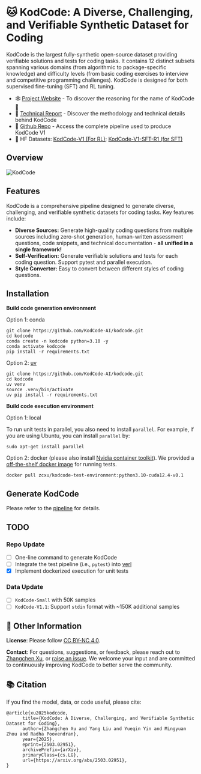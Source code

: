 # 🐱 KodCode: A Diverse, Challenging, and Verifiable Synthetic Dataset for Coding

KodCode is the largest fully-synthetic open-source dataset providing verifiable solutions and tests for coding tasks. It contains 12 distinct subsets spanning various domains (from algorithmic to package-specific knowledge) and difficulty levels (from basic coding exercises to interview and competitive programming challenges). KodCode is designed for both supervised fine-tuning (SFT) and RL tuning.

- 🕸️ [Project Website](https://kodcode-ai.github.io/) - To discover the reasoning for the name of KodCode 🤨
- 📄 [Technical Report](https://github.com/KodCode-AI/kodcode/blob/main/paper/kodcode_v1.pdf) - Discover the methodology and technical details behind KodCode
- 💾 [Github Repo](https://github.com/KodCode-AI/kodcode) - Access the complete pipeline used to produce KodCode V1
- 🤗 HF Datasets: [KodCode-V1 (For RL)](https://huggingface.co/datasets/KodCode/KodCode-V1); [KodCode-V1-SFT-R1 (for SFT)](https://huggingface.co/datasets/KodCode/KodCode-V1-SFT-R1)

## Overview
![KodCode](https://kodcode-ai.github.io/static/images/kodcode-pipeline.jpg)

## Features
KodCode is a comprehensive pipeline designed to generate diverse, challenging, and verifiable synthetic datasets for coding tasks. Key features include:
- **Diverse Sources:** Generate high-quality coding questions from multiple sources including zero-shot generation, human-written assessment questions, code snippets, and technical documentation - **all unified in a single framework!**
- **Self-Verification:** Generate verifiable solutions and tests for each coding question. Support pytest and parallel execution.
- **Style Converter:** Easy to convert between different styles of coding questions.

## Installation

**Build code generation environment**

Option 1: conda
```
git clone https://github.com/KodCode-AI/kodcode.git
cd kodcode
conda create -n kodcode python=3.10 -y
conda activate kodcode
pip install -r requirements.txt
```

Option 2: [uv](https://github.com/astral-sh/uv)
```
git clone https://github.com/KodCode-AI/kodcode.git
cd kodcode
uv venv
source .venv/bin/activate
uv pip install -r requirements.txt
```

**Build code execution environment**

Option 1: local

To run unit tests in parallel, you also need to install `parallel`. For example, if you are using Ubuntu, you can install `parallel` by:
```
sudo apt-get install parallel
```

Option 2: docker (please also install [Nvidia container toolkit](https://docs.nvidia.com/datacenter/cloud-native/container-toolkit/latest/install-guide.html)). We provided a [off-the-shelf docker image](https://hub.docker.com/r/zcxu/kodcode-test-environment/tags) for running tests.

```
docker pull zcxu/kodcode-test-environment:python3.10-cuda12.4-v0.1
```

## Generate KodCode

Please refer to the [pipeline](https://github.com/KodCode-AI/kodcode/blob/main/pipeline) for details.

##  TODO

### Repo Update
- [ ] One-line command to generate KodCode
- [ ] Integrate the test pipeline (i.e., `pytest`) into [verl](https://github.com/volcengine/verl)
- [x] Implement dockerized execution for unit tests

### Data Update
- [ ] `KodCode-Small` with 50K samples
- [ ] `KodCode-V1.1`: Support `stdin` format with ~150K additional samples

## 🧐 Other Information

**License**: Please follow [CC BY-NC 4.0](https://creativecommons.org/licenses/by-nc/4.0/deed.en).

**Contact**: For questions, suggestions, or feedback, please reach out to [Zhangchen Xu](mailto:zxu9@uw.edu), or [raise an issue](https://github.com/KodCode-AI/kodcode/issues/new). We welcome your input and are committed to continuously improving KodCode to better serve the community.

## 📚 Citation

If you find the model, data, or code useful, please cite:
```
@article{xu2025kodcode,
      title={KodCode: A Diverse, Challenging, and Verifiable Synthetic Dataset for Coding}, 
      author={Zhangchen Xu and Yang Liu and Yueqin Yin and Mingyuan Zhou and Radha Poovendran},
      year={2025},
      eprint={2503.02951},
      archivePrefix={arXiv},
      primaryClass={cs.LG},
      url={https://arxiv.org/abs/2503.02951}, 
}
```